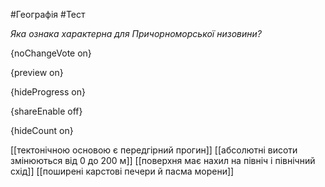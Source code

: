 #Географія #Тест

*Яка ознака характерна для Причорноморської низовини?*

{noChangeVote on}

{preview on}

{hideProgress on}

{shareEnable off}

{hideCount on}

[[тектонічною основою є передгірний прогин]]
[[абсолютні висоти змінюються від 0 до 200 м]]
[[поверхня має нахил на північ і північний схід]]
[[поширені карстові печери й пасма морени]]
